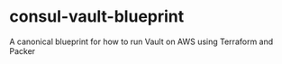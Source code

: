 # consul-vault-blueprint
A canonical blueprint for how to run Vault on AWS using Terraform and Packer
